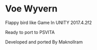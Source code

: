 # Voe Wyvern

Flappy bird like Game In UNITY 2017.4.2f2

Ready to port to PSVITA

Developed and ported By Maknollram

